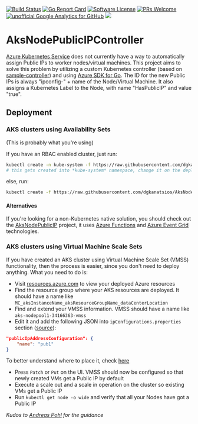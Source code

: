 [![Build Status](https://dev.azure.com/dgkanatsios/AksNodePublicIPController/_apis/build/status/AksNodePublicIPController-CI?branchName=master)](https://dev.azure.com/dgkanatsios/AksNodePublicIPController/_build/latest?definitionId=1&branchName=master)
[![Go Report Card](https://goreportcard.com/badge/github.com/dgkanatsios/AksNodePublicIPController)](https://goreportcard.com/report/github.com/dgkanatsios/AksNodePublicIPController)
[![Software License](https://img.shields.io/badge/license-MIT-brightgreen.svg?style=flat-square)](LICENSE)
[![PRs Welcome](https://img.shields.io/badge/PRs-welcome-brightgreen.svg?style=flat-square)](http://makeapullrequest.com)
[![unofficial Google Analytics for GitHub](https://gaforgithub.azurewebsites.net/api?repo=AksNodePublicIPController)](https://github.com/dgkanatsios/gaforgithub)
![](https://img.shields.io/badge/status-beta-yellow.svg)

# AksNodePublicIPController

[Azure Kubernetes Service](https://azure.microsoft.com/en-us/services/kubernetes-service/) does not currently have a way to automatically assign Public IPs to worker nodes/virtual machines. This project aims to solve this problem by utilizing a custom Kubernetes controller (based on [sample-controller](https://github.com/kubernetes/sample-controller)) and using [Azure SDK for Go](https://docs.microsoft.com/en-us/go/azure/). The ID for the new Public IPs is always "ipconfig-" + name of the Node/Virtual Machine. It also assigns a Kubernetes Label to the Node, with name "HasPublicIP" and value "true".

## Deployment

### AKS clusters using Availability Sets

(This is probably what you're using)

If you have an RBAC enabled cluster, just run:

```bash
kubectl create -n kube-system -f https://raw.githubusercontent.com/dgkanatsios/AksNodePublicIPController/master/deploy.yaml
# this gets created into *kube-system* namespace, change it on the deploy.yaml
```

else, run:

```bash
kubectl create -f https://raw.githubusercontent.com/dgkanatsios/AksNodePublicIPController/master/deploy-no-rbac.yaml
```

#### Alternatives

If you're looking for a non-Kubernetes native solution, you should check out the [AksNodePublicIP](https://github.com/dgkanatsios/AksNodePublicIP) project, it uses [Azure Functions](https://functions.azure.com) and [Azure Event Grid](https://azure.microsoft.com/en-us/services/event-grid/) technologies.

### AKS clusters using Virtual Machine Scale Sets

If you have created an AKS cluster using Virtual Machine Scale Set (VMSS) functionality, then the process is easier, since you don't need to deploy anything. What you need to do is:

- Visit [resources.azure.com](https://resources.azure.com) to view your deployed Azure resources
- Find the resource group where your AKS resources are deployed. It should have a name like `MC_aksInstanceName_aksResourceGroupName_dataCenterLocation`
- Find and extend your VMSS information. VMSS should have a name like `aks-nodepool1-34166363-vmss`
- Edit it and add the following JSON into `ipConfigurations.properties` section ([source](https://docs.microsoft.com/en-us/azure/virtual-machine-scale-sets/virtual-machine-scale-sets-networking#creating-a-scale-set-with-public-ip-per-virtual-machine)):
```json
"publicIpAddressConfiguration": {
    "name": "pub1"
}
```
To better understand where to place it, check [here](https://github.com/Azure/azure-quickstart-templates/blob/master/201-vmss-public-ip-linux/azuredeploy.json#L187)
- Press `Patch` or `Put` on the UI. VMSS should now be configured so that newly created VMs get a Public IP by default
- Execute a scale out and a scale in operation on the cluster so existing VMs get a Public IP
- Run `kubectl get node -o wide` and verify that all your Nodes have got a Public IP

*Kudos to [Andreas Pohl](https://twitter.com/annonator) for the guidance*
